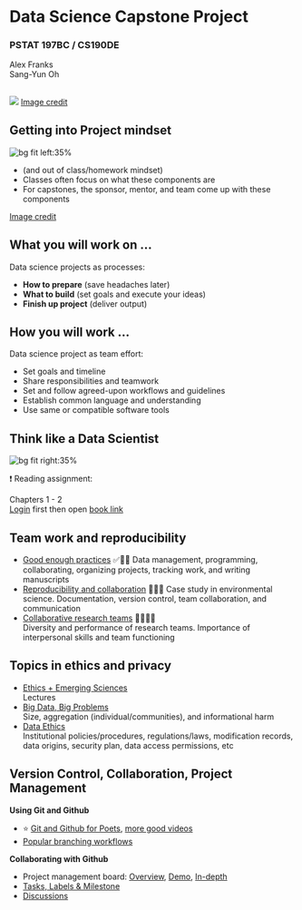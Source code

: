 <!--
theme: gaia
paginate: true
headingDivider: 2 
backgroundColor: white
-->

<!-- _class: lead -->

# Data Science Capstone Project
### PSTAT 197BC / CS190DE

Alex Franks  
Sang-Yun Oh

##

<!-- _class: lead -->

![](https://learning.oreilly.com/library/view/think-like-a/9781633430273/01fig01_alt.jpg)
[Image credit](https://learning.oreilly.com/library/view/think-like-a/9781633430273/)


## Getting into Project mindset

![bg fit left:35%](https://learning.oreilly.com/library/view/think-like-a/9781633430273/02fig02.jpg)

* (and out of class/homework mindset)
* Classes often focus on what these components are
* For capstones, the sponsor, mentor, and team come up with these components

[Image credit](https://learning.oreilly.com/library/view/think-like-a/9781633430273/)


## What you will work on ...

Data science projects as processes:

* **How to prepare** (save headaches later)
* **What to build** (set goals and execute your ideas)
* **Finish up project** (deliver output)


## How you will work ...

Data science project as team effort:

* Set goals and timeline
* Share responsibilities and teamwork
* Set and follow agreed-upon workflows and guidelines
* Establish common language and understanding
* Use same or compatible software tools


## Think like a Data Scientist

![bg fit right:35%](https://images.manning.com/360/480/resize/book/3/14e6612-b8c6-408c-9a69-1009f61e0d50/Godsey-TLDS-HI.png)

:exclamation: Reading assignment: 

Chapters 1 - 2  
[Login](http://uclibs.org/PID/432785) first then open [book link](https://learning.oreilly.com/library/view/think-like-a/9781633430273/)


## Team work and reproducibility

* [Good enough practices](https://doi.org/10.1371/journal.pcbi.1005510) :white_check_mark::calendar::notebook:
    Data management, programming, collaborating, organizing projects, tracking work, and writing manuscripts
* [Reproducibility and collaboration](https://doi.org/10.1038/s41559-017-0160) :facepunch::tada::clap: 
    Case study in environmental science. Documentation, version control, team collaboration, and communication
* [Collaborative research teams](https://doi.org/10.1890/130001) :dog::mouse::rabbit::frog:  
    Diversity and performance of research teams. Importance of interpersonal skills and team functioning 

## Topics in ethics and privacy

- [Ethics + Emerging Sciences](http://ethics.calpoly.edu/)  
    Lectures
- [Big Data, Big Problems](https://doi.org/10.1080/08900523.2014.863126)  
    Size, aggregation (individual/communities), and informational harm
- [Data Ethics](https://doi.org/10.1089/big.2018.0083)  
    Institutional policies/procedures, regulations/laws, modification records, data origins, security plan, data access permissions, etc


## Version Control, Collaboration, Project Management <!-- fit --> 

**Using Git and Github**
- :star: [Git and Github for Poets](https://youtube.com/playlist?list=PLRqwX-V7Uu6ZF9C0YMKuns9sLDzK6zoiV), [more good videos](https://youtube.com/playlist?list=PLnBmnPde1L9dsZV1cR2DFYNLNKrO56mjy)
- [Popular branching workflows](https://youtu.be/aJnFGMclhU8)

**Collaborating with Github**
- Project management board: [Overview](https://youtu.be/nI5VdsVl0FM), [Demo](https://youtu.be/ff5cBkPg-bQ?t=40), [In-depth](https://youtube.com/playlist?list=PLiO7XHcmTslc5hGrbnnmHIb0SeJLTpOEu)
- [Tasks, Labels & Milestone](https://youtu.be/ukYSRu4k0gs)
- [Discussions](https://youtu.be/BnnevOZx7g0)
